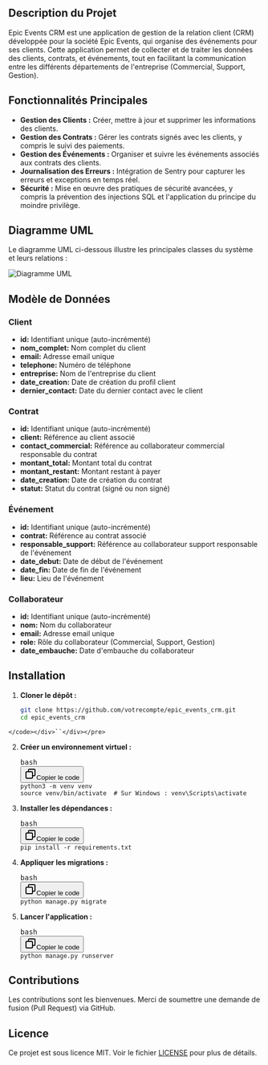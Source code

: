 
## Description du Projet

Epic Events CRM est une application de gestion de la relation client (CRM) développée pour la société Epic Events, qui organise des événements pour ses clients. Cette application permet de collecter et de traiter les données des clients, contrats, et événements, tout en facilitant la communication entre les différents départements de l'entreprise (Commercial, Support, Gestion).

## Fonctionnalités Principales

- **Gestion des Clients :** Créer, mettre à jour et supprimer les informations des clients.
- **Gestion des Contrats :** Gérer les contrats signés avec les clients, y compris le suivi des paiements.
- **Gestion des Événements :** Organiser et suivre les événements associés aux contrats des clients.
- **Journalisation des Erreurs :** Intégration de Sentry pour capturer les erreurs et exceptions en temps réel.
- **Sécurité :** Mise en œuvre des pratiques de sécurité avancées, y compris la prévention des injections SQL et l'application du principe du moindre privilège.

## Diagramme UML

Le diagramme UML ci-dessous illustre les principales classes du système et leurs relations :

![Diagramme UML](diagramme_uml.png)

## Modèle de Données

### Client

- **id:** Identifiant unique (auto-incrémenté)
- **nom_complet:** Nom complet du client
- **email:** Adresse email unique
- **telephone:** Numéro de téléphone
- **entreprise:** Nom de l'entreprise du client
- **date_creation:** Date de création du profil client
- **dernier_contact:** Date du dernier contact avec le client

### Contrat

- **id:** Identifiant unique (auto-incrémenté)
- **client:** Référence au client associé
- **contact_commercial:** Référence au collaborateur commercial responsable du contrat
- **montant_total:** Montant total du contrat
- **montant_restant:** Montant restant à payer
- **date_creation:** Date de création du contrat
- **statut:** Statut du contrat (signé ou non signé)

### Événement

- **id:** Identifiant unique (auto-incrémenté)
- **contrat:** Référence au contrat associé
- **responsable_support:** Référence au collaborateur support responsable de l'événement
- **date_debut:** Date de début de l'événement
- **date_fin:** Date de fin de l'événement
- **lieu:** Lieu de l'événement

### Collaborateur

- **id:** Identifiant unique (auto-incrémenté)
- **nom:** Nom du collaborateur
- **email:** Adresse email unique
- **role:** Rôle du collaborateur (Commercial, Support, Gestion)
- **date_embauche:** Date d'embauche du collaborateur

## Installation

1. **Cloner le dépôt :**
   ```bash
   git clone https://github.com/votrecompte/epic_events_crm.git
   cd epic_events_crm
   ```

`</code></div>``</div></pre>`

2. **Créer un environnement virtuel :**
   <pre><div class="dark bg-gray-950 rounded-md border-[0.5px] border-token-border-medium"><div class="flex items-center relative text-token-text-secondary bg-token-main-surface-secondary px-4 py-2 text-xs font-sans justify-between rounded-t-md"><span>bash</span><div class="flex items-center"><span class="" data-state="closed"><button class="flex gap-1 items-center"><svg xmlns="http://www.w3.org/2000/svg" width="24" height="24" fill="none" viewBox="0 0 24 24" class="icon-sm"><path fill="currentColor" fill-rule="evenodd" d="M7 5a3 3 0 0 1 3-3h9a3 3 0 0 1 3 3v9a3 3 0 0 1-3 3h-2v2a3 3 0 0 1-3 3H5a3 3 0 0 1-3-3v-9a3 3 0 0 1 3-3h2zm2 2h5a3 3 0 0 1 3 3v5h2a1 1 0 0 0 1-1V5a1 1 0 0 0-1-1h-9a1 1 0 0 0-1 1zM5 9a1 1 0 0 0-1 1v9a1 1 0 0 0 1 1h9a1 1 0 0 0 1-1v-9a1 1 0 0 0-1-1z" clip-rule="evenodd"></path></svg>Copier le code</button></span></div></div><div class="overflow-y-auto p-4" dir="ltr"><code class="!whitespace-pre hljs language-bash">python3 -m venv venv
   source venv/bin/activate  # Sur Windows : venv\Scripts\activate
   </code></div></div></pre>
3. **Installer les dépendances :**
   <pre><div class="dark bg-gray-950 rounded-md border-[0.5px] border-token-border-medium"><div class="flex items-center relative text-token-text-secondary bg-token-main-surface-secondary px-4 py-2 text-xs font-sans justify-between rounded-t-md"><span>bash</span><div class="flex items-center"><span class="" data-state="closed"><button class="flex gap-1 items-center"><svg xmlns="http://www.w3.org/2000/svg" width="24" height="24" fill="none" viewBox="0 0 24 24" class="icon-sm"><path fill="currentColor" fill-rule="evenodd" d="M7 5a3 3 0 0 1 3-3h9a3 3 0 0 1 3 3v9a3 3 0 0 1-3 3h-2v2a3 3 0 0 1-3 3H5a3 3 0 0 1-3-3v-9a3 3 0 0 1 3-3h2zm2 2h5a3 3 0 0 1 3 3v5h2a1 1 0 0 0 1-1V5a1 1 0 0 0-1-1h-9a1 1 0 0 0-1 1zM5 9a1 1 0 0 0-1 1v9a1 1 0 0 0 1 1h9a1 1 0 0 0 1-1v-9a1 1 0 0 0-1-1z" clip-rule="evenodd"></path></svg>Copier le code</button></span></div></div><div class="overflow-y-auto p-4" dir="ltr"><code class="!whitespace-pre hljs language-bash">pip install -r requirements.txt
   </code></div></div></pre>
4. **Appliquer les migrations :**
   <pre><div class="dark bg-gray-950 rounded-md border-[0.5px] border-token-border-medium"><div class="flex items-center relative text-token-text-secondary bg-token-main-surface-secondary px-4 py-2 text-xs font-sans justify-between rounded-t-md"><span>bash</span><div class="flex items-center"><span class="" data-state="closed"><button class="flex gap-1 items-center"><svg xmlns="http://www.w3.org/2000/svg" width="24" height="24" fill="none" viewBox="0 0 24 24" class="icon-sm"><path fill="currentColor" fill-rule="evenodd" d="M7 5a3 3 0 0 1 3-3h9a3 3 0 0 1 3 3v9a3 3 0 0 1-3 3h-2v2a3 3 0 0 1-3 3H5a3 3 0 0 1-3-3v-9a3 3 0 0 1 3-3h2zm2 2h5a3 3 0 0 1 3 3v5h2a1 1 0 0 0 1-1V5a1 1 0 0 0-1-1h-9a1 1 0 0 0-1 1zM5 9a1 1 0 0 0-1 1v9a1 1 0 0 0 1 1h9a1 1 0 0 0 1-1v-9a1 1 0 0 0-1-1z" clip-rule="evenodd"></path></svg>Copier le code</button></span></div></div><div class="overflow-y-auto p-4" dir="ltr"><code class="!whitespace-pre hljs language-bash">python manage.py migrate
   </code></div></div></pre>
5. **Lancer l'application :**
   <pre><div class="dark bg-gray-950 rounded-md border-[0.5px] border-token-border-medium"><div class="flex items-center relative text-token-text-secondary bg-token-main-surface-secondary px-4 py-2 text-xs font-sans justify-between rounded-t-md"><span>bash</span><div class="flex items-center"><span class="" data-state="closed"><button class="flex gap-1 items-center"><svg xmlns="http://www.w3.org/2000/svg" width="24" height="24" fill="none" viewBox="0 0 24 24" class="icon-sm"><path fill="currentColor" fill-rule="evenodd" d="M7 5a3 3 0 0 1 3-3h9a3 3 0 0 1 3 3v9a3 3 0 0 1-3 3h-2v2a3 3 0 0 1-3 3H5a3 3 0 0 1-3-3v-9a3 3 0 0 1 3-3h2zm2 2h5a3 3 0 0 1 3 3v5h2a1 1 0 0 0 1-1V5a1 1 0 0 0-1-1h-9a1 1 0 0 0-1 1zM5 9a1 1 0 0 0-1 1v9a1 1 0 0 0 1 1h9a1 1 0 0 0 1-1v-9a1 1 0 0 0-1-1z" clip-rule="evenodd"></path></svg>Copier le code</button></span></div></div><div class="overflow-y-auto p-4" dir="ltr"><code class="!whitespace-pre hljs language-bash">python manage.py runserver
   </code></div></div></pre>

## Contributions

Les contributions sont les bienvenues. Merci de soumettre une demande de fusion (Pull Request) via GitHub.

## Licence

Ce projet est sous licence MIT. Voir le fichier [LICENSE]() pour plus de détails.
